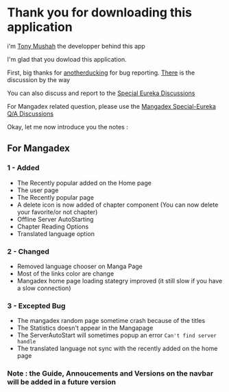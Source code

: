 # Thank you for downloading this application

i'm [Tony Mushah](#tony-mushah-links) the developper behind this app

I'm glad that you dowload this application.

First, big thanks for [anotherducking](https://github.com/anotherduckling) for bug reporting.
[There](https://github.com/tonymushah/special-eureka/discussions/36) is the discussion by the way

You can also discuss and report to the [Special Eureka Discussions](https://github.com/tonymushah/special-eureka/discussions)

For Mangadex related question, please use the [Mangadex Special-Eureka Q/A Discussions](https://github.com/tonymushah/special-eureka/discussions/categories/mangadex-special-eureka-q-a)

Okay, let me now introduce you the notes :

## For Mangadex

### 1 - Added 

- The Recently popular added on the Home page
- The user page 
- The Recently popular page
- A delete icon is now added of chapter component (You can now delete your favorite/or not chapter)
- Offline Server AutoStarting
- Chapter Reading Options 
- Translated language option

### 2 - Changed 

- Removed language chooser on Manga Page
- Most of the links color are change
- Mangadex home page loading stategry improved (it still slow if you have a slow connection)

### 3 - Excepted Bug

- The mangadex random page sometime crash because of the titles
- The Statistics doesn't appear in the Mangapage
- The ServerAutoStart will sometimes popup an error `Can't find server handle`
- The translated language not sync with the recently added on the home page

### Note : the Guide, Annoucements and Versions on the navbar will be added in a future version
